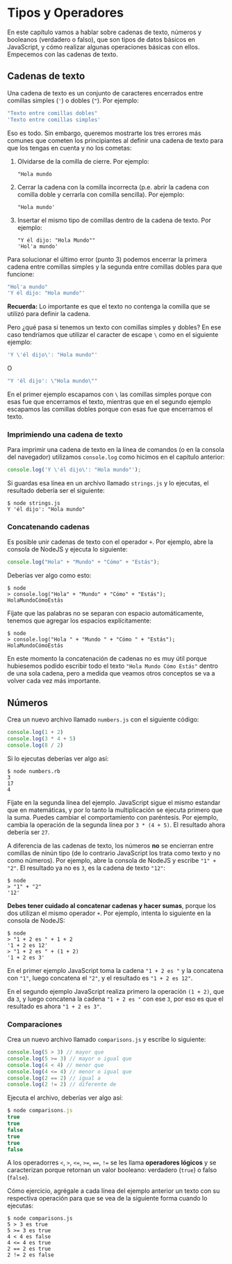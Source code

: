 # Tipos y Operadores

En este capítulo vamos a hablar sobre cadenas de texto, números y booleanos (verdadero o falso), que son tipos de datos básicos en JavaScript, y cómo realizar algunas operaciones básicas con ellos. Empecemos con las cadenas de texto.

## Cadenas de texto

Una cadena de texto es un conjunto de caracteres encerrados entre comillas simples (`'`) o dobles (`"`). Por ejemplo:

```js
"Texto entre comillas dobles"
'Texto entre comillas simples'
```

Eso es todo. Sin embargo, queremos mostrarte los tres errores más comunes que cometen los principiantes al definir una cadena de texto para que los tengas en cuenta y no los cometas:

1. Olvidarse de la comilla de cierre. Por ejemplo:

   ```
   "Hola mundo
   ```
2. Cerrar la cadena con la comilla incorrecta (p.e. abrir la cadena con comilla doble y cerrarla con comilla sencilla). Por ejemplo:

   ```
   "Hola mundo'
   ```
3. Insertar el mismo tipo de comillas dentro de la cadena de texto. Por ejemplo:

   ```
   "Y él dijo: "Hola Mundo""
   'Hol'a mundo'
   ```

Para solucionar el último error (punto 3) podemos encerrar la primera cadena entre comillas simples y la segunda entre comillas dobles para que funcione:

```js
"Hol'a mundo"
'Y él dijo: "Hola mundo"'
```

**Recuerda:** Lo importante es que el texto no contenga la comilla que se utilizó para definir la cadena.

Pero ¿qué pasa si tenemos un texto con comillas simples y dobles? En ese caso tendríamos que utilizar el caracter de escape `\` como en el siguiente ejemplo:

```js
'Y \'él dijo\': "Hola mundo"'
```

O

```js
"Y 'él dijo': \"Hola mundo\""
```

En el primer ejemplo escapamos con `\` las comillas simples porque con esas fue que encerramos el texto, mientras que en el segundo ejemplo escapamos las comillas dobles porque con esas fue que encerramos el texto.

### Imprimiendo una cadena de texto

Para imprimir una cadena de texto en la línea de comandos (o en la consola del navegador) utilizamos `console.log` como hicimos en el capítulo anterior:

```js
console.log('Y \'él dijo\': "Hola mundo"');
```

Si guardas esa línea en un archivo llamado `strings.js` y lo ejecutas, el resultado debería ser el siguiente:

```
$ node strings.js
Y 'él dijo': "Hola mundo"
```

### Concatenando cadenas

Es posible unir cadenas de texto con el operador `+`. Por ejemplo, abre la consola de NodeJS y ejecuta lo siguiente:

```js
console.log("Hola" + "Mundo" + "Cómo" + "Estás");
```

Deberías ver algo como esto:

```
$ node
> console.log("Hola" + "Mundo" + "Cómo" + "Estás");
HolaMundoCómoEstás
```

Fíjate que las palabras no se separan con espacio automáticamente, tenemos que agregar los espacios explícitamente:

```
$ node
> console.log("Hola " + "Mundo " + "Cómo " + "Estás");
HolaMundoCómoEstás
```

En este momento la concatenación de cadenas no es muy útil porque hubiesemos podido escribir todo el texto `"Hola Mundo Cómo Estás"` dentro de una sola cadena, pero a medida que veamos otros conceptos se va a volver cada vez más importante.

## Números

Crea un nuevo archivo llamado `numbers.js` con el siguiente código:

```js
console.log(1 + 2)
console.log(3 * 4 + 5)
console.log(8 / 2)
```

Si lo ejecutas deberías ver algo así:

```
$ node numbers.rb
3
17
4
```

Fíjate en la segunda línea del ejemplo. JavaScript sigue el mismo estandar que en matemáticas, y por lo tanto la multiplicación se ejecuta primero que la suma. Puedes cambiar el comportamiento con paréntesis. Por ejemplo, cambia la operación de la segunda línea por `3 * (4 + 5)`. El resultado ahora debería ser `27`.

A diferencia de las cadenas de texto, los números **no** se encierran entre comillas de ninún tipo (de lo contrario JavaScript los trata como texto y no como números). Por ejemplo, abre la consola de NodeJS y escribe `"1" + "2"`. El resultado ya no es `3`, es la cadena de texto `"12"`:

```
$ node
> "1" + "2"
'12'
```

**Debes tener cuidado al concatenar cadenas y hacer sumas**, porque los dos utilizan el mismo operador `+`. Por ejemplo, intenta lo siguiente en la consola de NodeJS:

```
$ node
> "1 + 2 es " + 1 + 2
'1 + 2 es 12'
> "1 + 2 es " + (1 + 2)
'1 + 2 es 3'
```

En el primer ejemplo JavaScript toma la cadena `"1 + 2 es "` y la concatena con `"1"`, luego concatena el `"2"`, y el resultado es `"1 + 2 es 12"`.

En el segundo ejemplo JavaScript realiza primero la operación `(1 + 2)`, que da `3`, y luego concatena la cadena `"1 + 2 es "` con ese `3`, por eso es que el resultado es ahora `"1 + 2 es 3"`.

### Comparaciones

Crea un nuevo archivo llamado `comparisons.js` y escribe lo siguiente:

```js
console.log(5 > 3) // mayor que
console.log(5 >= 3) // mayor o igual que
console.log(4 < 4) // menor que
console.log(4 <= 4) // menor o igual que
console.log(2 == 2) // igual a
console.log(2 != 2) // diferente de
```

Ejecuta el archivo, deberías ver algo así:

```js
$ node comparisons.js
true
true
false
true
true
false
```

A los operadorres `<`, `>`, `<=`, `>=`, `==`, `!=` se les llama **operadores lógicos** y se caracterizan porque retornan un valor booleano: verdadero (`true`) o falso (`false`).

Cómo ejercicio, agrégale a cada línea del ejemplo anterior un texto con su respectiva operación para que se vea de la siguiente forma cuando lo ejecutas:

```
$ node comparisons.js
5 > 3 es true
5 >= 3 es true
4 < 4 es false
4 <= 4 es true
2 == 2 es true
2 != 2 es false
```
